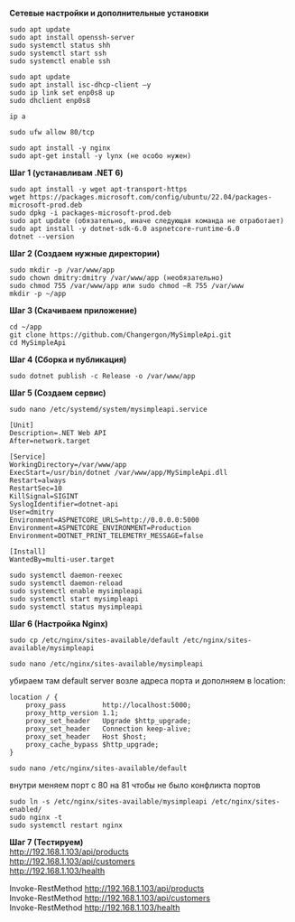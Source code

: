 **Сетевые настройки и дополнительные установки**

```
sudo apt update
sudo apt install openssh-server
sudo systemctl status shh
sudo systemctl start ssh
sudo systemctl enable ssh
```
```
sudo apt update
sudo apt install isc-dhcp-client –y
sudo ip link set enp0s8 up
sudo dhclient enp0s8
```
```
ip a
```
```
sudo ufw allow 80/tcp
```
```
sudo apt install -y nginx
sudo apt-get install -y lynx (не особо нужен)
```

**Шаг 1 (устанавливам .NET 6)**
```
sudo apt install -y wget apt-transport-https
wget https://packages.microsoft.com/config/ubuntu/22.04/packages-microsoft-prod.deb
sudo dpkg -i packages-microsoft-prod.deb
sudo apt update (обязательно, иначе следующая команда не отработает)
sudo apt install -y dotnet-sdk-6.0 aspnetcore-runtime-6.0
dotnet --version
```

**Шаг 2 (Создаем нужные директории)**
```
sudo mkdir -p /var/www/app
sudo chown dmitry:dmitry /var/www/app (необязательно)
sudo chmod 755 /var/www/app или sudo chmod –R 755 /var/www
mkdir -p ~/app
```


**Шаг 3 (Скачиваем приложение)**
```
cd ~/app
git clone https://github.com/Changergon/MySimpleApi.git
cd MySimpleApi
```

**Шаг 4 (Сборка и публикация)**
```
sudo dotnet publish -c Release -o /var/www/app
```

**Шаг 5 (Создаем сервис)**
```
sudo nano /etc/systemd/system/mysimpleapi.service
```
```
[Unit]
Description=.NET Web API
After=network.target

[Service]
WorkingDirectory=/var/www/app
ExecStart=/usr/bin/dotnet /var/www/app/MySimpleApi.dll
Restart=always
RestartSec=10
KillSignal=SIGINT
SyslogIdentifier=dotnet-api
User=dmitry
Environment=ASPNETCORE_URLS=http://0.0.0.0:5000
Environment=ASPNETCORE_ENVIRONMENT=Production
Environment=DOTNET_PRINT_TELEMETRY_MESSAGE=false

[Install]
WantedBy=multi-user.target
```
```
sudo systemctl daemon-reexec
sudo systemctl daemon-reload
sudo systemctl enable mysimpleapi
sudo systemctl start mysimpleapi
sudo systemctl status mysimpleapi
```

**Шаг 6 (Настройка Nginx)**
```
sudo cp /etc/nginx/sites-available/default /etc/nginx/sites-available/mysimpleapi
```
```
sudo nano /etc/nginx/sites-available/mysimpleapi
```
убираем там default server возле адреса порта и дополняем в location:
```
location / {
    proxy_pass         http://localhost:5000;
    proxy_http_version 1.1;
    proxy_set_header   Upgrade $http_upgrade;
    proxy_set_header   Connection keep-alive;
    proxy_set_header   Host $host;
    proxy_cache_bypass $http_upgrade;
}
```
```
sudo nano /etc/nginx/sites-available/default
```
внутри меняем порт с 80 на 81 чтобы не было конфликта портов
```
sudo ln -s /etc/nginx/sites-available/mysimpleapi /etc/nginx/sites-enabled/
sudo nginx -t
sudo systemctl restart nginx
```

**Шаг 7 (Тестируем)**  
http://192.168.1.103/api/products  
http://192.168.1.103/api/customers  
http://192.168.1.103/health  

Invoke-RestMethod http://192.168.1.103/api/products  
Invoke-RestMethod http://192.168.1.103/api/customers  
Invoke-RestMethod http://192.168.1.103/health  
